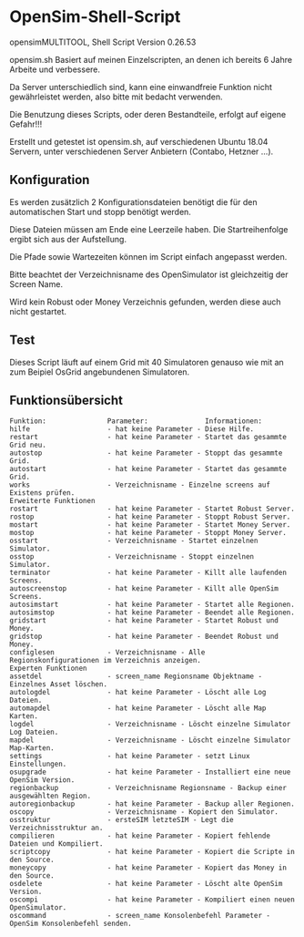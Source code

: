 # OpenSim-Shell-Script
opensimMULTITOOL, Shell Script Version 0.26.53

opensim.sh Basiert auf meinen Einzelscripten, an denen ich bereits 6 Jahre Arbeite und verbessere.

Da Server unterschiedlich sind, kann eine einwandfreie Funktion nicht gewährleistet werden, also bitte mit bedacht verwenden.

Die Benutzung dieses Scripts, oder deren Bestandteile, erfolgt auf eigene Gefahr!!!

Erstellt und getestet ist opensim.sh, auf verschiedenen Ubuntu 18.04 Servern, unter verschiedenen Server Anbietern (Contabo, Hetzner ...).

## Konfiguration
Es werden zusätzlich 2 Konfigurationsdateien benötigt die für den automatischen Start und stopp benötigt werden.

Diese Dateien müssen am Ende eine Leerzeile haben. Die Startreihenfolge ergibt sich aus der Aufstellung.

Die Pfade sowie Wartezeiten können im Script einfach angepasst werden.

Bitte beachtet der Verzeichnisname des OpenSimulator ist gleichzeitig der Screen Name.

Wird kein Robust oder Money Verzeichnis gefunden, werden diese auch nicht gestartet.

## Test
Dieses Script läuft auf einem Grid mit 40 Simulatoren genauso wie mit an zum Beipiel OsGrid angebundenen Simulatoren.

## Funktionsübersicht
```
Funktion:               Parameter:              Informationen:
hilfe                   - hat keine Parameter - Diese Hilfe.
restart                 - hat keine Parameter - Startet das gesammte Grid neu.
autostop                - hat keine Parameter - Stoppt das gesammte Grid.
autostart               - hat keine Parameter - Startet das gesammte Grid.
works                   - Verzeichnisname - Einzelne screens auf Existens prüfen.
Erweiterte Funktionen
rostart                 - hat keine Parameter - Startet Robust Server.
rostop                  - hat keine Parameter - Stoppt Robust Server.
mostart                 - hat keine Parameter - Startet Money Server.
mostop                  - hat keine Parameter - Stoppt Money Server.
osstart                 - Verzeichnisname - Startet einzelnen Simulator.
osstop                  - Verzeichnisname - Stoppt einzelnen Simulator.
terminator              - hat keine Parameter - Killt alle laufenden Screens.
autoscreenstop          - hat keine Parameter - Killt alle OpenSim Screens.
autosimstart            - hat keine Parameter - Startet alle Regionen.
autosimstop             - hat keine Parameter - Beendet alle Regionen.
gridstart               - hat keine Parameter - Startet Robust und Money.
gridstop                - hat keine Parameter - Beendet Robust und Money.
configlesen             - Verzeichnisname - Alle Regionskonfigurationen im Verzeichnis anzeigen.
Experten Funktionen
assetdel                - screen_name Regionsname Objektname - Einzelnes Asset löschen.
autologdel              - hat keine Parameter - Löscht alle Log Dateien.
automapdel              - hat keine Parameter - Löscht alle Map Karten.
logdel                  - Verzeichnisname - Löscht einzelne Simulator Log Dateien.
mapdel                  - Verzeichnisname - Löscht einzelne Simulator Map-Karten.
settings                - hat keine Parameter - setzt Linux Einstellungen.
osupgrade               - hat keine Parameter - Installiert eine neue OpenSim Version.
regionbackup            - Verzeichnisname Regionsname - Backup einer ausgewählten Region.
autoregionbackup        - hat keine Parameter - Backup aller Regionen.
oscopy                  - Verzeichnisname - Kopiert den Simulator.
osstruktur              - ersteSIM letzteSIM - Legt die Verzeichnisstruktur an.
compilieren             - hat keine Parameter - Kopiert fehlende Dateien und Kompiliert.
scriptcopy              - hat keine Parameter - Kopiert die Scripte in den Source.
moneycopy               - hat keine Parameter - Kopiert das Money in den Source.
osdelete                - hat keine Parameter - Löscht alte OpenSim Version.
oscompi                 - hat keine Parameter - Kompiliert einen neuen OpenSimulator.
oscommand               - screen_name Konsolenbefehl Parameter - OpenSim Konsolenbefehl senden.
```
